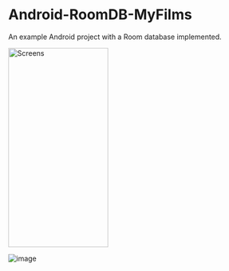 # Android-RoomDB-MyFilms
An example Android project with a Room database implemented.

<img src="https://user-images.githubusercontent.com/34044928/160728486-29fd3a44-8587-4ed0-a777-a9c4d9f61bf5.png" data-canonical-src="https://user-images.githubusercontent.com/34044928/160728486-29fd3a44-8587-4ed0-a777-a9c4d9f61bf5.png" width="200" height="400" alt="Screens"/>

![image](https://user-images.githubusercontent.com/34044928/160728691-6c8a0c46-3c02-4e08-ae91-d1314164eb06.png)
